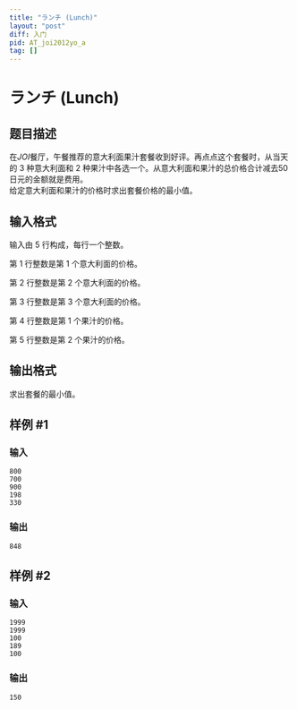```yaml
---
title: "ランチ (Lunch)"
layout: "post"
diff: 入门
pid: AT_joi2012yo_a
tag: []
---
```


# ランチ (Lunch)

## 题目描述

在$JOI$餐厅，午餐推荐的意大利面果汁套餐收到好评。再点点这个套餐时，从当天的 $3$ 种意大利面和 $2$ 种果汁中各选一个。从意大利面和果汁的总价格合计减去50日元的金额就是费用。  
给定意大利面和果汁的价格时求出套餐价格的最小值。

## 输入格式

输入由 $5$ 行构成，每行一个整数。

第 $1$ 行整数是第 $1$ 个意大利面的价格。

第 $2$ 行整数是第 $2$ 个意大利面的价格。

第 $3$ 行整数是第 $3$ 个意大利面的价格。

第 $4$ 行整数是第 $1$ 个果汁的价格。

第 $5$ 行整数是第 $2$ 个果汁的价格。

## 输出格式

求出套餐的最小值。

## 样例 #1

### 输入

```
800
700
900
198
330
```

### 输出

```
848
```

## 样例 #2

### 输入

```
1999
1999
100
189
100
```

### 输出

```
150
```

